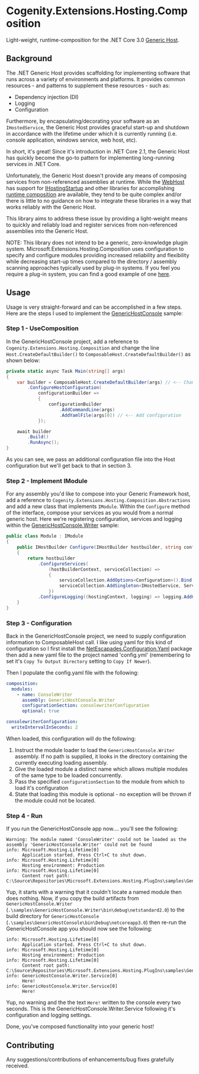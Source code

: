﻿# Cogenity.Extensions.Hosting.Composition

Light-weight, runtime-composition for the .NET Core 3.0 [Generic Host](https://docs.microsoft.com/en-us/aspnet/core/fundamentals/host/generic-host?view=aspnetcore-3.0).

## Background

The .NET Generic Host provides scaffolding for implementing software that runs across a variety of environments and platforms. It provides common resources - and patterns to supplement these resources - such as:

  * Dependency injection (DI)
  * Logging
  * Configuration

Furthermore, by encapsulating/decorating your software as an `IHostedService`, the Generic Host provides graceful start-up and shutdown in accordance with the lifetime under which it is currently running (i.e. console application, windows service, web host, etc).

In short, it's great! Since it's introduction in .NET Core 2.1, the Generic Host has quickly become the go-to pattern for implementing long-running services in .NET Core.

Unfortunately, the Generic Host doesn't provide any means of composing services from non-referenced assemblies at runtime. While the [WebHost](https://docs.microsoft.com/en-us/dotnet/api/microsoft.aspnetcore.webhost?view=aspnetcore-3.0) has support for [IHostingStartup](https://docs.microsoft.com/en-us/aspnet/core/fundamentals/host/platform-specific-configuration?view=aspnetcore-3.0) and other libraries for accomplishing [runtime composition](https://www.nuget.org/packages/System.Composition.Runtime/) are available, they tend to be quite complex and/or there is little to no guidance on how to integrate these libraries in a way that works reliably with the Generic Host.

This library aims to address these issue by providing a light-weight means to quickly and reliably load and register services from non-referenced assemblies into the Generic Host.

NOTE: This library does not intend to be a generic, zero-knowledge plugin system. Microsoft.Extensions.Hosting.Composition uses configuration to specify and configure modules providing increased reliability and flexibility while decreasing start-up times compared to the directory / assembly scanning approaches typically used by plug-in systems. If you feel you require a plug-in system, you can find a good example of one [here](https://github.com/dapplo/Dapplo.Microsoft.Extensions.Hosting).

## Usage

Usage is very straight-forward and can be accomplished in a few steps. Here are the steps I used to implement the [GenericHostConsole](https://github.com/ibebbs/Cogenity.Extensions.Hosting.Composition/tree/master/samples) sample:

### Step 1 - UseComposition

In the GenericHostConsole project, add a reference to `Cogenity.Extensions.Hosting.Composition` and change the line `Host.CreateDefaultBuilder()` to `ComposableHost.CreateDefaultBuilder()` as shown below:

```c#
private static async Task Main(string[] args)
{
    var builder = ComposableHost.CreateDefaultBuilder(args) // <-- Change 'Host' to 'ComposableHost'
        .ConfigureHostConfiguration(
            configurationBuilder => 
            {
                configurationBuilder
                    .AddCommandLine(args)
                    .AddYamlFile(args[0]) // <-- Add configuration
            });

    await builder
        .Build()
        .RunAsync();
}
```

As you can see, we pass an additional configuration file into the Host configuration but we'll get back to that in section 3.

### Step 2 - Implement IModule

For any assembly you'd like to compose into your Generic Framework host, add a reference to `Cogenity.Extensions.Hosting.Composition.Abstractions` and add a new class that implements `IModule`. Within the `Configure` method of the interface, compose your services as you would from a normal generic host. Here we're registering configuration, services and logging within the [GenericHostConsole.Writer](https://github.com/ibebbs/Cogenity.Extensions.Hosting.PlugIns/tree/master/samples/GenericHostConsole.Writer) sample:

```c#
public class Module : IModule
{
    public IHostBuilder Configure(IHostBuilder hostbuilder, string configurationSection)
    {
        return hostbuilder
            .ConfigureServices(
                (hostBuilderContext, serviceCollection) =>
                {
                    serviceCollection.AddOptions<Configuration>().Bind(hostBuilderContext.Configuration.GetSection(configurationSection));
                    serviceCollection.AddSingleton<IHostedService, Service>();
                })
            .ConfigureLogging((hostingContext, logging) => logging.AddConsole());
    }
}
```

### Step 3 - Configuration

Back in the GenericHostConsole project, we need to supply configuration information to ComposableHost call. I like using yaml for this kind of configuration so I first install the [NetEscapades.Configuration.Yaml](https://www.nuget.org/packages/NetEscapades.Configuration.Yaml/) package then add a new yaml file to the project named 'config.yml' (remembering to set it's `Copy To Output Directory` setting to `Copy If Newer`).

Then I populate the config.yaml file with the following:

```yaml
composition:
  modules:
    - name: ConsoleWriter
      assembly: GenericHostConsole.Writer
      configurationSection: consolewriterConfiguration
      optional: true

consolewriterConfiguration:
  writeIntervalInSeconds: 2
```

When loaded, this configuration will do the following:

1. Instruct the module loader to load the `GenericHostConsole.Writer` assembly. If no path is supplied, it looks in the directory containing the currently executing loading assembly.
2. Give the loaded module a distinct name which allows multiple modules of the same type to be loaded concurrently.
3. Pass the specified `configurationSection` to the module from which to load it's configuration
4. State that loading this module is optional - no exception will be thrown if the module could not be located.

### Step 4 - Run

If you run the GenericHostConsole app now.... you'll see the following:

```
Warning: The module named 'ConsoleWriter' could not be loaded as the assembly 'GenericHostConsole.Writer' could not be found
info: Microsoft.Hosting.Lifetime[0]
      Application started. Press Ctrl+C to shut down.
info: Microsoft.Hosting.Lifetime[0]
      Hosting environment: Production
info: Microsoft.Hosting.Lifetime[0]
      Content root path: C:\Source\Repositories\Microsoft.Extensions.Hosting.PlugIns\samples\GenericHostConsole\bin\Debug\netcoreapp3.0
```

Yup, it starts with a warning that it couldn't locate a named module then does nothing. Now, if you copy the build artifacts from `GenericHostConsole.Writer` (`.\samples\GenericHostConsole.Writer\bin\debug\netstandard2.0`) to the build directory for `GenericHostConsole` (`.\samples\GenericHostConsole\bin\Debug\netcoreapp3.0`) then re-run the GenericHostConsole app you should now see the following:

```
info: Microsoft.Hosting.Lifetime[0]
      Application started. Press Ctrl+C to shut down.
info: Microsoft.Hosting.Lifetime[0]
      Hosting environment: Production
info: Microsoft.Hosting.Lifetime[0]
      Content root path: C:\Source\Repositories\Microsoft.Extensions.Hosting.PlugIns\samples\GenericHostConsole\bin\Debug\netcoreapp3.0
info: GenericHostConsole.Writer.Service[0]
      Here!
info: GenericHostConsole.Writer.Service[0]
      Here!
```

Yup, no warning and the the text `Here!` written to the console every two seconds. This is the GenericHostConsole.Writer.Service following it's configuration and logging settings.

Done, you've composed functionality into your generic host!

## Contributing

Any suggestions/contributions of enhancements/bug fixes gratefully received.